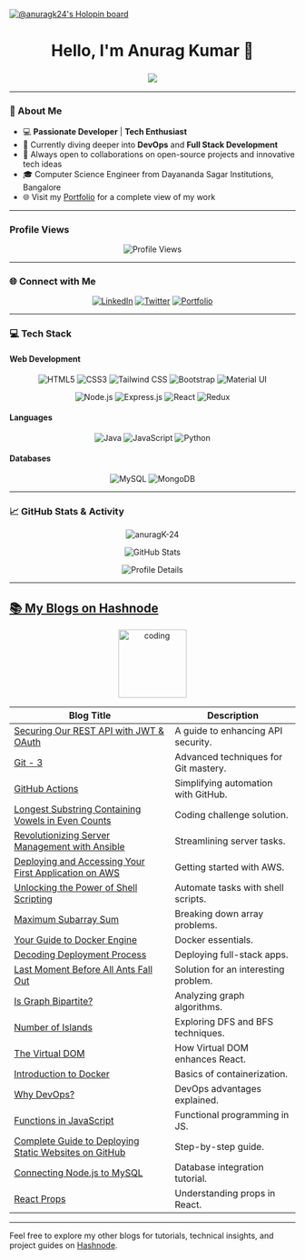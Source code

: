 [![@anuragk24's Holopin board](https://holopin.me/anuragk24)](https://holopin.io/@anuragk24)


<h1 align="center">Hello, I'm Anurag Kumar 👋</h1>
<h3 align="center"> <img src="https://readme-typing-svg.herokuapp.com?color=FFA500&lines=Associate+Software+Engineer+%3A)" /> </h3>
</h3>


---



### 🌟 About Me

- 💻 **Passionate Developer** | **Tech Enthusiast**
- 🌱 Currently diving deeper into **DevOps** and **Full Stack Development**
- 🤝 Always open to collaborations on open-source projects and innovative tech ideas
- 🎓 Computer Science Engineer from Dayananda Sagar Institutions, Bangalore
- 🌐 Visit my [Portfolio](https://anuragk24-portfolio.vercel.app/) for a complete view of my work

---
### Profile Views
<p align="center">
  <img src="https://komarev.com/ghpvc/?username=anuragK-24&label=Profile%20Views&color=0e75b6&style=flat" alt="Profile Views" />
</p>

---

### 🌐 Connect with Me
<p align="center">
  <a href="https://www.linkedin.com/in/anurag-kumar-4490ba1a6/" target="_blank"><img src="https://img.shields.io/badge/-LinkedIn-%230077B5.svg?&style=for-the-badge&logo=linkedin&logoColor=white" alt="LinkedIn"></a>
  <a href="https://twitter.com/AnuragS41695054" target="_blank"><img src="https://img.shields.io/badge/-Twitter-%231DA1F2.svg?&style=for-the-badge&logo=twitter&logoColor=white" alt="Twitter"></a>
  <a href="https://anuragk24-portfolio.vercel.app/" target="_blank"><img src="https://img.shields.io/badge/-Portfolio-%230077B5.svg?&style=for-the-badge&logo=portfolio" alt="Portfolio"></a>
</p>

---



### 💻 Tech Stack

#### Web Development
<p align="center">
  <img src="https://img.shields.io/badge/HTML5-%23E34F26.svg?style=for-the-badge&logo=html5&logoColor=white" alt="HTML5"/>
  <img src="https://img.shields.io/badge/CSS3-%231572B6.svg?style=for-the-badge&logo=css3&logoColor=white" alt="CSS3"/>
  <img src="https://img.shields.io/badge/Tailwind_CSS-38B2AC?style=for-the-badge&logo=tailwind-css&logoColor=white" alt="Tailwind CSS"/>
  <img src="https://img.shields.io/badge/Bootstrap-%23563D7C.svg?style=for-the-badge&logo=bootstrap&logoColor=white" alt="Bootstrap"/>
  <img src="https://img.shields.io/badge/Material%20UI-007FFF?style=for-the-badge&logo=material-ui&logoColor=white" alt="Material UI"/>
</p>

<p align="center">
  <img src="https://img.shields.io/badge/Node.js-%2343853D.svg?style=for-the-badge&logo=node-dot-js&logoColor=white" alt="Node.js"/>
  <img src="https://img.shields.io/badge/Express.js-000000?style=for-the-badge&logo=express&logoColor=white" alt="Express.js"/>
  <img src="https://img.shields.io/badge/React-%2320232a.svg?style=for-the-badge&logo=react&logoColor=%2361DAFB" alt="React"/>
  <img src="https://img.shields.io/badge/Redux-%23593D88.svg?style=for-the-badge&logo=redux&logoColor=white" alt="Redux"/>
</p>

#### Languages
<p align="center">
  <img src="https://img.shields.io/badge/Java-%23ED8B00.svg?style=for-the-badge&logo=java&logoColor=white" alt="Java"/>
  <img src="https://img.shields.io/badge/JavaScript-%23323330.svg?style=for-the-badge&logo=javascript&logoColor=%23F7DF1E" alt="JavaScript"/>
  <img src="https://img.shields.io/badge/Python-%2314354C.svg?style=for-the-badge&logo=python&logoColor=white" alt="Python"/>
</p>

#### Databases
<p align="center">
  <img src="https://img.shields.io/badge/MySQL-%2300f.svg?style=for-the-badge&logo=mysql&logoColor=white" alt="MySQL"/>
  <img src="https://img.shields.io/badge/MongoDB-4EA94B?style=for-the-badge&logo=mongodb&logoColor=white" alt="MongoDB"/>
</p>

---

### 📈 GitHub Stats & Activity

<p align="center">
  <img  src="https://github-readme-streak-stats.herokuapp.com/?user=anuragK-24&layout=compact&theme=merko" alt="anuragK-24" />
</p>
<p align="center">
  <img src="https://github-readme-stats.vercel.app/api?username=anuragK-24&show_icons=true&theme=dracula&locale=en" alt="GitHub Stats" />
</p>

<p align="center">
  <img src="https://github-profile-summary-cards.vercel.app/api/cards/profile-details?username=anuragK-24&theme=vue" alt="Profile Details" />
</p>


---
   
## [📚 My Blogs on Hashnode](https://anuragk24.hashnode.dev/)

<div align="center">
  <a href="https://anuragk24.hashnode.dev/" target="_blank">
    <img alt="coding" height="120" src="https://github.com/user-attachments/assets/91fc6f83-f6f4-4952-b04c-1974372f83db">
  </a>
</div>

| Blog Title                                                                                                       | Description                             |
|------------------------------------------------------------------------------------------------------------------|-----------------------------------------|
| [Securing Our REST API with JWT & OAuth](https://anuragk24.hashnode.dev/securing-our-rest-api-with-jwt-oauth)    | A guide to enhancing API security.      |
| [Git - 3](https://anuragk24.hashnode.dev/git-3)                                                                  | Advanced techniques for Git mastery.    |
| [GitHub Actions](https://anuragk24.hashnode.dev/github-actions-your-all-in-one-automation-buddy)                 | Simplifying automation with GitHub.     |
| [Longest Substring Containing Vowels in Even Counts](https://anuragk24.hashnode.dev/find-the-longest-substring-containing-vowels-in-even-counts) | Coding challenge solution. |
| [Revolutionizing Server Management with Ansible](https://anuragk24.hashnode.dev/revolutionizing-server-management-with-ansible) | Streamlining server tasks. |
| [Deploying and Accessing Your First Application on AWS](https://anuragk24.hashnode.dev/deploying-and-accessing-your-first-application-on-aws) | Getting started with AWS. |
| [Unlocking the Power of Shell Scripting](https://anuragk24.hashnode.dev/shell-scripting-simplified-streamlining-your-workflow) | Automate tasks with shell scripts. |
| [Maximum Subarray Sum](https://anuragk24.hashnode.dev/maximum-subarray-sum)                                      | Breaking down array problems.          |
| [Your Guide to Docker Engine](https://anuragk24.hashnode.dev/from-architecture-to-commands-your-guide-to-docker-engine) | Docker essentials. |
| [Decoding Deployment Process](https://anuragk24.hashnode.dev/decoding-how-fullstack-applications-get-online)     | Deploying full-stack apps.              |
| [Last Moment Before All Ants Fall Out](https://anuragk24.hashnode.dev/last-moment-before-all-ants-fall-out-of-a-plank) | Solution for an interesting problem. |
| [Is Graph Bipartite?](https://anuragk24.hashnode.dev/is-graph-bipartite)                                         | Analyzing graph algorithms.             |
| [Number of Islands](https://anuragk24.hashnode.dev/number-of-islands)                                            | Exploring DFS and BFS techniques.       |
| [The Virtual DOM](https://anuragk24.hashnode.dev/the-virtual-dom-your-web-development-superhero)                 | How Virtual DOM enhances React.         |
| [Introduction to Docker](https://anuragk24.hashnode.dev/introduction-to-docker)                                  | Basics of containerization.             |
| [Why DevOps?](https://anuragk24.hashnode.dev/why-devops)                                                         | DevOps advantages explained.            |
| [Functions in JavaScript](https://anuragk24.hashnode.dev/functions-in-javascript)                                | Functional programming in JS.           |
| [Complete Guide to Deploying Static Websites on GitHub](https://anuragk24.hashnode.dev/how-to-deploy-static-websites-to-github-complete-guide) | Step-by-step guide. |
| [Connecting Node.js to MySQL](https://anuragk24.hashnode.dev/connecting-nodejs-to-mysql-using-expressjs)         | Database integration tutorial.          |
| [React Props](https://anuragk24.hashnode.dev/react-props)                                                        | Understanding props in React.           |

---

Feel free to explore my other blogs for tutorials, technical insights, and project guides on [Hashnode](https://anuragk24.hashnode.dev/).
